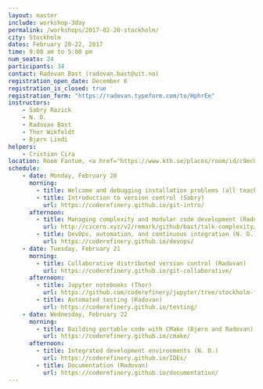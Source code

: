 ```yaml
---
layout: master
include: workshop-3day
permalink: /workshops/2017-02-20-stockholm/
city: Stockholm
dates: February 20-22, 2017
time: 9:00 am to 5:00 pm
num_seats: 24
participants: 34
contact: Radovan Bast (radovan.bast@uit.no)
registration_open_date: December 6
registration_is_closed: true
registration_form: "https://radovan.typeform.com/to/HphrEe"
instructors:
    - Sabry Razick
    - N. D.
    - Radovan Bast
    - Thor Wikfeldt
    - Bjørn Lindi
helpers:
    - Cristian Cira
location: Room Fantum, <a href="https://www.kth.se/places/room/id/c9ec01ab-b536-4be6-b82a-0d52ddadb2e6" target="_blank">Lindstedtsvägen 24, F-building, 5:th floor, KTH Campus</a>. <a href="https://www.google.com/maps/d/edit?mid=1rUC5rowm-p7CeeeGD4lTMVqywvI&ll=59.347209396917826%2C18.069786073846217&z=16" target="_blank">Map of local lunch restaurants</a>.
schedule:
    - date: Monday, February 20
      morning:
        - title: Welcome and debugging installation problems (all teachers)
        - title: Introduction to version control (Sabry)
          url: https://coderefinery.github.io/git-intro/
      afternoon:
        - title: Managing complexity and modular code development (Radovan)
          url: http://cicero.xyz/v2/remark/github/bast/talk-complexity/970a58a661a42/talk.md/
        - title: DevOps, automation, and continuous integration (N. D.)
          url: https://coderefinery.github.io/devops/
    - date: Tuesday, February 21
      morning:
        - title: Collaborative distributed version control (Radovan)
          url: https://coderefinery.github.io/git-collaborative/
      afternoon:
        - title: Jupyter notebooks (Thor)
          url: https://github.com/coderefinery/jupyter/tree/stockholm-feb2017
        - title: Automated testing (Radovan)
          url: https://coderefinery.github.io/testing/
    - date: Wednesday, February 22
      morning:
        - title: Building portable code with CMake (Bjørn and Radovan)
          url: https://coderefinery.github.io/cmake/
      afternoon:
        - title: Integrated development environments (N. D.)
          url: https://coderefinery.github.io/IDEs/
        - title: Documentation (Radovan)
          url: https://coderefinery.github.io/documentation/
---
```

